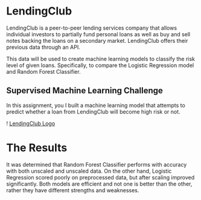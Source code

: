 # LendingClub

LendingClub is a peer-to-peer lending services company that allows individual investors to partially fund personal loans as well as buy and sell notes backing the loans on a secondary market. LendingClub offers their previous data through an API.

This data will be used to create machine learning models to classify the risk level of given loans. Specifically, to compare the Logistic Regression model and Random Forest Classifier.

## Supervised Machine Learning Challenge
In this assignment, you I built a machine learning model that attempts to predict whether a loan from LendingClub will become high risk or not.

! [LendingClub Logo](https://digital.hbs.edu/platform-digit/wp-content/uploads/sites/2/2019/02/LC-Logo-Official-min.png)


# The Results

It was determined that Random Forest Classifier performs with accuracy with both unscaled and unscaled data. On the other hand, Logistic Regression scored poorly on preprocessed data, but after scaling improved significantly. Both models are efficient and not one is better than the other, rather they have different strengths and weaknesses.
